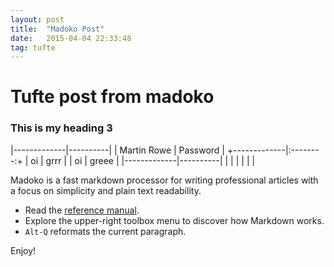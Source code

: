 ```yaml
---
layout: post
title:  "Madoko Post"
date:   2015-04-04 22:33:48
tag: tufte
---
```



# Tufte post from madoko 

### This is my heading 3

|-------------|----------|
| Martin Rowe | Password |
+-------------|:--------:+
| oi          | grrr     |
| oi          | greee    |
|-------------|----------|
|             |          |
|             |          |

Madoko is a fast markdown processor for writing professional articles
with a focus on simplicity and plain text readability.

* Read the [reference manual].
* Explore the upper-right toolbox menu to discover how Markdown works. 
* `Alt-Q` reformats the current paragraph.



Enjoy!

[reference manual]: http://research.microsoft.com/en-us/um/people/daan/madoko/doc/reference.html  "Madoko refrence manual"
